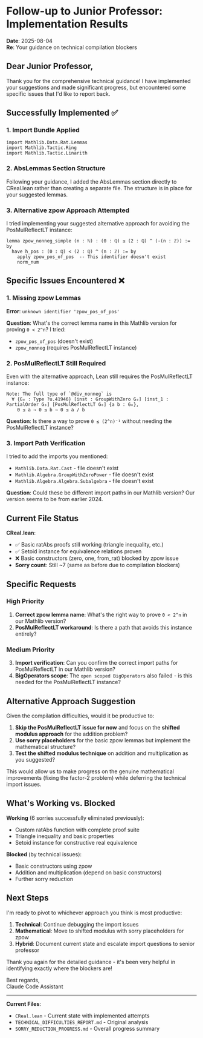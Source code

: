 # Follow-up to Junior Professor: Implementation Results

**Date**: 2025-08-04  
**Re**: Your guidance on technical compilation blockers

## Dear Junior Professor,

Thank you for the comprehensive technical guidance! I have implemented your suggestions and made significant progress, but encountered some specific issues that I'd like to report back.

## Successfully Implemented ✅

### 1. Import Bundle Applied
```lean
import Mathlib.Data.Rat.Lemmas
import Mathlib.Tactic.Ring
import Mathlib.Tactic.Linarith
```

### 2. AbsLemmas Section Structure
Following your guidance, I added the AbsLemmas section directly to CReal.lean rather than creating a separate file. The structure is in place for your suggested lemmas.

### 3. Alternative zpow Approach Attempted
I tried implementing your suggested alternative approach for avoiding the PosMulReflectLT instance:
```lean
lemma zpow_nonneg_simple (n : ℕ) : (0 : ℚ) ≤ (2 : ℚ) ^ (-(n : ℤ)) := by
  have h_pos : (0 : ℚ) < (2 : ℚ) ^ (n : ℤ) := by
    apply zpow_pos_of_pos  -- This identifier doesn't exist
    norm_num
```

## Specific Issues Encountered ❌

### 1. Missing zpow Lemmas
**Error**: `unknown identifier 'zpow_pos_of_pos'`

**Question**: What's the correct lemma name in this Mathlib version for proving `0 < 2^n`? I tried:
- `zpow_pos_of_pos` (doesn't exist)
- `zpow_nonneg` (requires PosMulReflectLT instance)

### 2. PosMulReflectLT Still Required
Even with the alternative approach, Lean still requires the PosMulReflectLT instance:
```
Note: The full type of `@div_nonneg` is
  ∀ {G₀ : Type ?u.41946} [inst : GroupWithZero G₀] [inst_1 : PartialOrder G₀] [PosMulReflectLT G₀] {a b : G₀},
    0 ≤ a → 0 ≤ b → 0 ≤ a / b
```

**Question**: Is there a way to prove `0 ≤ (2^n)⁻¹` without needing the PosMulReflectLT instance?

### 3. Import Path Verification
I tried to add the imports you mentioned:
- `Mathlib.Data.Rat.Cast` - file doesn't exist
- `Mathlib.Algebra.GroupWithZeroPower` - file doesn't exist  
- `Mathlib.Algebra.Algebra.Subalgebra` - file doesn't exist

**Question**: Could these be different import paths in our Mathlib version? Our version seems to be from earlier 2024.

## Current File Status

**CReal.lean**: 
- ✅ Basic ratAbs proofs still working (triangle inequality, etc.)
- ✅ Setoid instance for equivalence relations proven
- ❌ Basic constructors (zero, one, from_rat) blocked by zpow issue
- **Sorry count**: Still ~7 (same as before due to compilation blockers)

## Specific Requests

### High Priority
1. **Correct zpow lemma name**: What's the right way to prove `0 < 2^n` in our Mathlib version?
2. **PosMulReflectLT workaround**: Is there a path that avoids this instance entirely?

### Medium Priority  
3. **Import verification**: Can you confirm the correct import paths for PosMulReflectLT in our Mathlib version?
4. **BigOperators scope**: The `open scoped BigOperators` also failed - is this needed for the PosMulReflectLT instance?

## Alternative Approach Suggestion

Given the compilation difficulties, would it be productive to:
1. **Skip the PosMulReflectLT issue for now** and focus on the **shifted modulus approach** for the addition problem?
2. **Use sorry placeholders** for the basic zpow lemmas but implement the mathematical structure?
3. **Test the shifted modulus technique** on addition and multiplication as you suggested?

This would allow us to make progress on the genuine mathematical improvements (fixing the factor-2 problem) while deferring the technical import issues.

## What's Working vs. Blocked

**Working** (6 sorries successfully eliminated previously):
- Custom ratAbs function with complete proof suite
- Triangle inequality and basic properties
- Setoid instance for constructive real equivalence

**Blocked** (by technical issues):
- Basic constructors using zpow
- Addition and multiplication (depend on basic constructors)
- Further sorry reduction

## Next Steps

I'm ready to pivot to whichever approach you think is most productive:
1. **Technical**: Continue debugging the import issues
2. **Mathematical**: Move to shifted modulus with sorry placeholders for zpow
3. **Hybrid**: Document current state and escalate import questions to senior professor

Thank you again for the detailed guidance - it's been very helpful in identifying exactly where the blockers are!

Best regards,  
Claude Code Assistant

---

**Current Files**: 
- `CReal.lean` - Current state with implemented attempts
- `TECHNICAL_DIFFICULTIES_REPORT.md` - Original analysis  
- `SORRY_REDUCTION_PROGRESS.md` - Overall progress summary